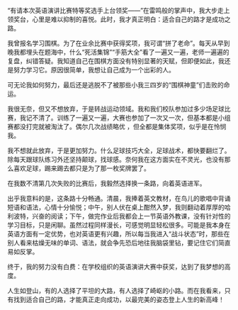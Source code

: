 “有请本次英语演讲比赛特等奖选手上台领奖——”在雷鸣般的掌声中，我大步走上领奖台，心里是难以抑制的喜悦。此时，我才真正明白：适合自己的路才是成功之路。

我曾报名学习围棋。为了在业余比赛中获得奖项，我可谓“拼了老命”。每天从早到晚我都埋头在题海中，什么“死活集锦”“手筋大全”看了一遍又一遍，老师一遍遍的复盘，纠错答疑。我知道自己在围棋方面没有特别显著的天赋，但即便如此，我还是努力学习它。原因很简单，我想让自己成为一个出彩的人。

可无论我如何努力，最后还是逃脱不了被那些小我三四岁的“围棋神童”们击败的命运。

我很无奈，但又不想放弃，于是转战运动领域。我和我们校队参加过多少场足球比赛，我记不清了。训练了一遍又一遍，大赛也参加了一次又一次，但基本都是小组赛都没打完就被淘汰了。偶尔几次战绩略优 ，但全都是集体奖项，似乎是在怜悯我。

我不想就此放弃，于是更加努力。什么足球技巧大全，足球战术，都快要翻烂了。除每天跟球队练习外还坚持颠球，找球感。奈何我在这方面实在不灵光，也没有那么喜欢足球，踢来踢去都只是为了那一枚奖牌罢了。

在我数不清第几次失败的比赛后，我毅然选择换一条路，向着英语进军。

出乎我意料的是，这条路十分畅通。清晨，我捧着英文教材，在鸟儿的歌唱中背诵短语和语法，心情十分愉悦；中午，别人伏在桌上酣然入梦，我则翻动着厚厚的哈利波特，兴奋的阅读；下午，做完作业后我都会上一节英语外教课，没有针对性的学习目标，只是闲聊。虽然过程同样漫长，可感觉明显轻松很多。可能是我本身在英语方面有一定优势，也对英语更有兴趣，所以每当我进入“战斗状态”时，那些在别人看来枯燥无味的单词、语法，就会争先恐后地往我脑袋里钻，要记住它们简直易如反掌。

终于，我的努力没有白费：在学校组织的英语演讲大赛中获奖，达到了我梦想的高度。

人生如登山，有的人选择了平坦的大路，有人选择了崎岖的小路。而在我看来，只有找到适合自己的路，才能真正走向成功，以最完美的姿态登上人生的新高峰！ 

